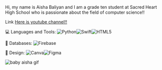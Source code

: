 Hi, my name is Aisha Baliyan and I am a grade ten student at Sacred Heart High School who is passionate about the field of computer science!!


Link [Here is youtube channel!!](https://www.youtube.com/@aishabaliyan3239)

💻 Languages and Tools:
![Python](https://img.shields.io/badge/python-3670A0?style=for-the-badge&logo=python&logoColor=ffdd54)![Swift](https://img.shields.io/badge/swift-F54A2A?style=for-the-badge&logo=swift&logoColor=white)![HTML5](https://img.shields.io/badge/html5-%23E34F26.svg?style=for-the-badge&logo=html5&logoColor=white)


💾 Databases:
![Firebase](https://img.shields.io/badge/firebase-a08021?style=for-the-badge&logo=firebase&logoColor=ffcd34)


🎨 Design:
	![Canva](https://img.shields.io/badge/Canva-%2300C4CC.svg?style=for-the-badge&logo=Canva&logoColor=white)![Figma](https://img.shields.io/badge/figma-%23F24E1E.svg?style=for-the-badge&logo=figma&logoColor=white)


![baby aisha gif](https://github.com/user-attachments/assets/750d8b13-7df7-4b94-884a-470877cd61a4)
